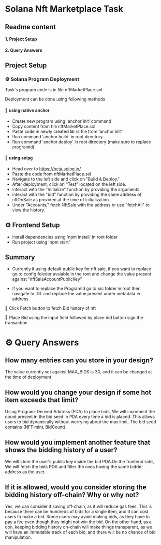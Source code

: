 # Solana Nft Marketplace Task 
## Readme content

#### 1. Project Setup 
#### 2. Query Answers 


## Project Setup

### ⚙️ Solana Program Deployment 

Task's program code is in file nftMarketPlace.sol 


Deployment can be done using following methods

#### 🔵 using native anchor
 - Create new program using 'anchor init' command
 - Copy content from file nftMarketPlace.sol
 - Paste code in newly created lib.rs file from 'anchor init' 
 - Run command 'anchor build' in root directory
 - Run command 'anchor deploy' in root directory
    (make sure to replace programId)


#### 🔵 using solpg
- Head over to https://beta.solpg.io/
- Paste the code from nftMarketPlace.sol
- Navigate to the left side and click on "Build & Deploy."
- After deployment, click on "Test" located on the left side.
- Interact with the "Initialize" function by providing the arguments.
- Interact with the "bid" function by providing the same address of nftOnSale as provided at the time of initialization.
- Under "Accounts," fetch NftSale with the address or use "fetchAll" to view the history.

## ⚙️ Frontend Setup

- Install dependencies using 'npm install' in root folder
- Run project using 'npm start'


## Summary

* Currently it using default public key for nft sale, if you want to replace go to config foleder avaiable in the root and change the value present against "nftSaleAccountPublicKey"

* If you want to replace the ProgramId go to src folder in root then navigate to IDL and replace the value present under metadata => address

🔵 Click Fetch button to fetch Bid history of nft 

🔵 Place Bid using the input field followed by place bid button sign the transaction 

# 
# ⚙️ Query Answers

## How many entries can you store in your design?
The value currently set against MAX_BIDS is 30, and it can be changed at the time of deployment
##  How would you change your design if some hot item exceeds that limit?
Using Program-Derived Address (PDA) to place bids, We will increment the count present in the bid seed in PDA every time a bid is placed. This allows users to bid dynamically without worrying about the max limit. The bid seed contains (NFT mint, BidCount).


## How would you implement another feature that shows the bidding history of a user?

We will store the user's public key inside the bid PDA.On the frontend side, We will fetch the bids PDA and filter the ones having the same bidder address as the user.

## If it is allowed, would you consider storing the bidding history off-chain? Why or why not?

Yes, we can consider it saving off-chain, as it will reduce gas fees. This is because there can be hundreds of bids for a single item, and it can cost users to make a bid. Some users may avoid making bids, as they have to pay a fee even though they might not win the bid. On the other hand, as a con, keeping bidding history on-chain will make things transparent, as we will have an immutable track of each bid, and there will be no chance of bid manipulation.


